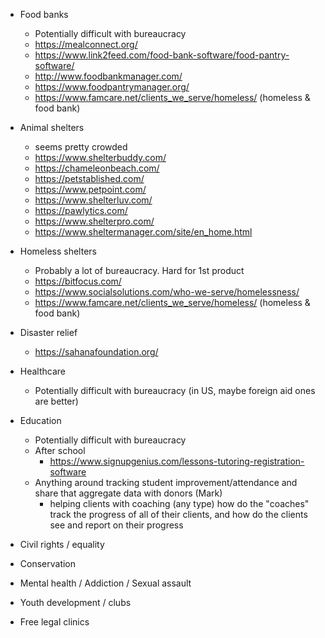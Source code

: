 - Food banks
  - Potentially difficult with bureaucracy
  - https://mealconnect.org/
  - https://www.link2feed.com/food-bank-software/food-pantry-software/
  - http://www.foodbankmanager.com/
  - https://www.foodpantrymanager.org/
  - https://www.famcare.net/clients_we_serve/homeless/ (homeless & food bank)

- Animal shelters
  - seems pretty crowded
  - https://www.shelterbuddy.com/
  - https://chameleonbeach.com/
  - https://petstablished.com/
  - https://www.petpoint.com/
  - https://www.shelterluv.com/
  - https://pawlytics.com/
  - https://www.shelterpro.com/
  - https://www.sheltermanager.com/site/en_home.html

- Homeless shelters
  - Probably a lot of bureaucracy. Hard for 1st product
  - https://bitfocus.com/
  - https://www.socialsolutions.com/who-we-serve/homelessness/
  - https://www.famcare.net/clients_we_serve/homeless/ (homeless & food bank)

- Disaster relief
  - https://sahanafoundation.org/

- Healthcare
  - Potentially difficult with bureaucracy (in US, maybe foreign aid ones are better)

- Education
  - Potentially difficult with bureaucracy
  - After school
    - https://www.signupgenius.com/lessons-tutoring-registration-software
  - Anything around tracking student improvement/attendance and share that aggregate data with donors (Mark)
    - helping clients with coaching (any type) how do the "coaches" track the progress of all of their clients, and how do the clients see and report on their progress

- Civil rights / equality

- Conservation

- Mental health / Addiction / Sexual assault

- Youth development / clubs

- Free legal clinics
